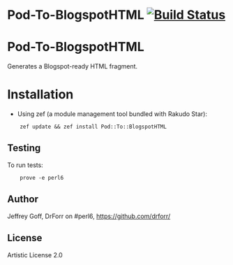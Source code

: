 # Pod-To-BlogspotHTML [![Build Status](https://secure.travis-ci.org/drforr/perl6-Pod-To-BlogspotHTML.svg?branch=master)](http://travis-ci.org/drforr/perl6-Pod-To-BlogspotHTML)
Pod-To-BlogspotHTML
=======

Generates a Blogspot-ready HTML fragment.

Installation
============

* Using zef (a module management tool bundled with Rakudo Star):

```
    zef update && zef install Pod::To::BlogspotHTML
```

## Testing

To run tests:

```
    prove -e perl6
```

## Author

Jeffrey Goff, DrForr on #perl6, https://github.com/drforr/

## License

Artistic License 2.0
